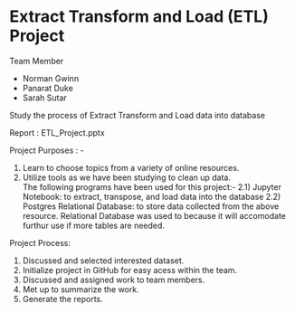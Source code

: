# Extract Transform and Load (ETL) Project

Team Member
- Norman Gwinn
- Panarat Duke
- Sarah Sutar

Study the process of Extract Transform and Load data into database

Report : ETL_Project.pptx

Project Purposes : -

1) Learn to choose topics from a variety of online resources.
2) Utilize tools as we have been studying to clean up data.  
    The following programs have been used for this project:-
    2.1) Jupyter Notebook: to extract, transpose, and load data into the database
    2.2) Postgres Relational Database: to store data collected from the above resource. Relational Database was used to because it will accomodate furthur use if more tables are needed.

Project Process:
1) Discussed and selected interested dataset.
2) Initialize project in GitHub for easy acess within the team.
3) Discussed and assigned work to team members.
4) Met up to summarize the work.
5) Generate the reports.

